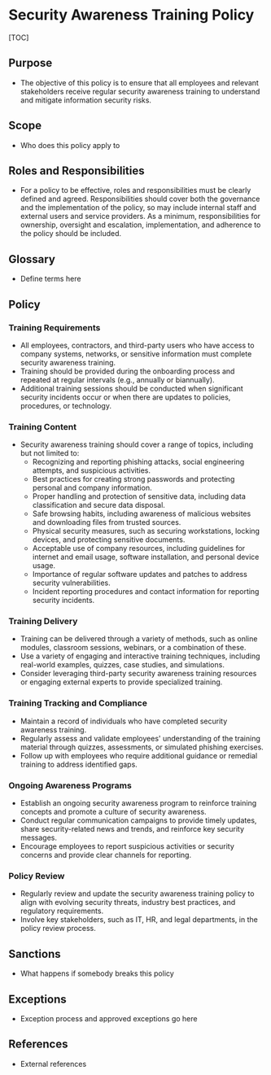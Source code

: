 # Security Awareness Training Policy

[TOC]

## Purpose

- The objective of this policy is to ensure that all employees and relevant stakeholders receive regular security awareness training to understand and mitigate information security risks.

## Scope

- Who does this policy apply to

## Roles and Responsibilities

- For a policy to be effective, roles and responsibilities must be clearly defined and agreed. Responsibilities should cover both the governance and the implementation of the policy, so may include internal staff and external users and service providers. As a minimum, responsibilities for ownership, oversight and escalation, implementation, and adherence to the policy should be included.

## Glossary

- Define terms here

## Policy

### Training Requirements

- All employees, contractors, and third-party users who have access to company systems, networks, or sensitive information must complete security awareness training.
- Training should be provided during the onboarding process and repeated at regular intervals (e.g., annually or biannually).
- Additional training sessions should be conducted when significant security incidents occur or when there are updates to policies, procedures, or technology.

### Training Content

- Security awareness training should cover a range of topics, including but not limited to:
  - Recognizing and reporting phishing attacks, social engineering attempts, and suspicious activities.
  - Best practices for creating strong passwords and protecting personal and company information.
  - Proper handling and protection of sensitive data, including data classification and secure data disposal.
  - Safe browsing habits, including awareness of malicious websites and downloading files from trusted sources.
  - Physical security measures, such as securing workstations, locking devices, and protecting sensitive documents.
  - Acceptable use of company resources, including guidelines for internet and email usage, software installation, and personal device usage.
  - Importance of regular software updates and patches to address security vulnerabilities.
  - Incident reporting procedures and contact information for reporting security incidents.

### Training Delivery

- Training can be delivered through a variety of methods, such as online modules, classroom sessions, webinars, or a combination of these.
- Use a variety of engaging and interactive training techniques, including real-world examples, quizzes, case studies, and simulations.
- Consider leveraging third-party security awareness training resources or engaging external experts to provide specialized training.

### Training Tracking and Compliance

- Maintain a record of individuals who have completed security awareness training.
- Regularly assess and validate employees' understanding of the training material through quizzes, assessments, or simulated phishing exercises.
- Follow up with employees who require additional guidance or remedial training to address identified gaps.

### Ongoing Awareness Programs

- Establish an ongoing security awareness program to reinforce training concepts and promote a culture of security awareness.
- Conduct regular communication campaigns to provide timely updates, share security-related news and trends, and reinforce key security messages.
- Encourage employees to report suspicious activities or security concerns and provide clear channels for reporting.

### Policy Review

- Regularly review and update the security awareness training policy to align with evolving security threats, industry best practices, and regulatory requirements.
- Involve key stakeholders, such as IT, HR, and legal departments, in the policy review process.

## Sanctions

- What happens if somebody breaks this policy

## Exceptions

- Exception process and approved exceptions go here

## References

- External references
